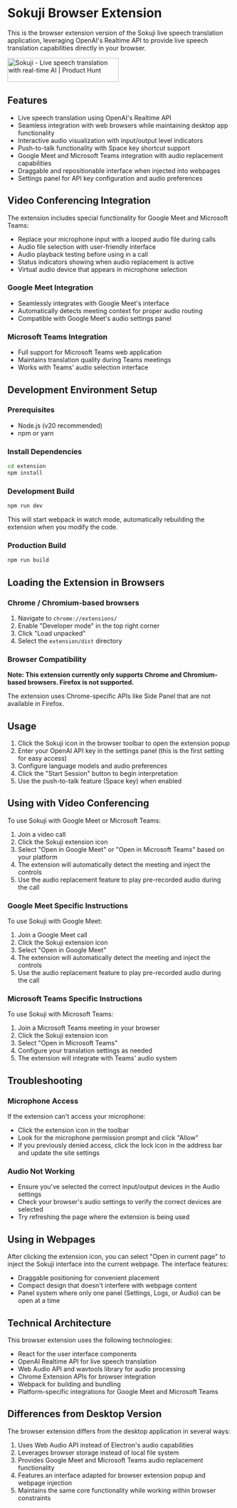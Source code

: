 # Sokuji Browser Extension

This is the browser extension version of the Sokuji live speech translation application, leveraging OpenAI's Realtime API to provide live speech translation capabilities directly in your browser.

<a href="https://www.producthunt.com/posts/sokuji?embed=true&utm_source=badge-featured&utm_medium=badge&utm_source=badge-sokuji" target="_blank"><img src="https://api.producthunt.com/widgets/embed-image/v1/featured.svg?post_id=967440&theme=light&t=1748250774125" alt="Sokuji - Live&#0032;speech&#0032;translation&#0032;with&#0032;real&#0045;time&#0032;AI | Product Hunt" style="width: 250px; height: 54px;" width="250" height="54" /></a>

## Features

- Live speech translation using OpenAI's Realtime API
- Seamless integration with web browsers while maintaining desktop app functionality
- Interactive audio visualization with input/output level indicators
- Push-to-talk functionality with Space key shortcut support
- Google Meet and Microsoft Teams integration with audio replacement capabilities
- Draggable and repositionable interface when injected into webpages
- Settings panel for API key configuration and audio preferences

## Video Conferencing Integration

The extension includes special functionality for Google Meet and Microsoft Teams:

- Replace your microphone input with a looped audio file during calls
- Audio file selection with user-friendly interface
- Audio playback testing before using in a call
- Status indicators showing when audio replacement is active
- Virtual audio device that appears in microphone selection

### Google Meet Integration

- Seamlessly integrates with Google Meet's interface
- Automatically detects meeting context for proper audio routing
- Compatible with Google Meet's audio settings panel

### Microsoft Teams Integration

- Full support for Microsoft Teams web application
- Maintains translation quality during Teams meetings
- Works with Teams' audio selection interface

## Development Environment Setup

### Prerequisites

- Node.js (v20 recommended)
- npm or yarn

### Install Dependencies

```bash
cd extension
npm install
```

### Development Build

```bash
npm run dev
```

This will start webpack in watch mode, automatically rebuilding the extension when you modify the code.

### Production Build

```bash
npm run build
```

## Loading the Extension in Browsers

### Chrome / Chromium-based browsers

1. Navigate to `chrome://extensions/`
2. Enable "Developer mode" in the top right corner
3. Click "Load unpacked"
4. Select the `extension/dist` directory

### Browser Compatibility

**Note: This extension currently only supports Chrome and Chromium-based browsers. Firefox is not supported.**

The extension uses Chrome-specific APIs like Side Panel that are not available in Firefox.

## Usage

1. Click the Sokuji icon in the browser toolbar to open the extension popup
2. Enter your OpenAI API key in the settings panel (this is the first setting for easy access)
3. Configure language models and audio preferences
4. Click the "Start Session" button to begin interpretation
5. Use the push-to-talk feature (Space key) when enabled

## Using with Video Conferencing

To use Sokuji with Google Meet or Microsoft Teams:

1. Join a video call
2. Click the Sokuji extension icon
3. Select "Open in Google Meet" or "Open in Microsoft Teams" based on your platform
4. The extension will automatically detect the meeting and inject the controls
5. Use the audio replacement feature to play pre-recorded audio during the call

### Google Meet Specific Instructions

To use Sokuji with Google Meet:

1. Join a Google Meet call
2. Click the Sokuji extension icon
3. Select "Open in Google Meet"
4. The extension will automatically detect the meeting and inject the controls
5. Use the audio replacement feature to play pre-recorded audio during the call

### Microsoft Teams Specific Instructions

To use Sokuji with Microsoft Teams:

1. Join a Microsoft Teams meeting in your browser
2. Click the Sokuji extension icon
3. Select "Open in Microsoft Teams"
4. Configure your translation settings as needed
5. The extension will integrate with Teams' audio system

## Troubleshooting

### Microphone Access
If the extension can't access your microphone:
- Click the extension icon in the toolbar
- Look for the microphone permission prompt and click "Allow"
- If you previously denied access, click the lock icon in the address bar and update the site settings

### Audio Not Working
- Ensure you've selected the correct input/output devices in the Audio settings
- Check your browser's audio settings to verify the correct devices are selected
- Try refreshing the page where the extension is being used

## Using in Webpages

After clicking the extension icon, you can select "Open in current page" to inject the Sokuji interface into the current webpage. The interface features:

- Draggable positioning for convenient placement
- Compact design that doesn't interfere with webpage content
- Panel system where only one panel (Settings, Logs, or Audio) can be open at a time

## Technical Architecture

This browser extension uses the following technologies:

- React for the user interface components
- OpenAI Realtime API for live speech translation
- Web Audio API and wavtools library for audio processing
- Chrome Extension APIs for browser integration
- Webpack for building and bundling
- Platform-specific integrations for Google Meet and Microsoft Teams

## Differences from Desktop Version

The browser extension differs from the desktop application in several ways:

1. Uses Web Audio API instead of Electron's audio capabilities
2. Leverages browser storage instead of local file system
3. Provides Google Meet and Microsoft Teams audio replacement functionality
4. Features an interface adapted for browser extension popup and webpage injection
5. Maintains the same core functionality while working within browser constraints
